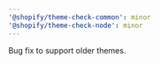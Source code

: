 ```yaml
---
'@shopify/theme-check-common': minor
'@shopify/theme-check-node': minor
---
```


Bug fix to support older themes.
